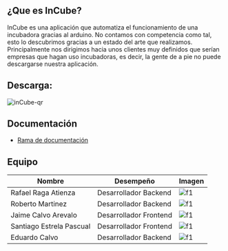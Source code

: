 <BR>
<BR>

## ¿Que es InCube?

InCube es una aplicación que automatiza el funcionamiento de una incubadora gracias al arduino. No contamos con competencia como tal, esto lo descubrimos gracias a un estado del arte que realizamos. Principalmente nos dirigimos hacia unos clientes muy definidos que serían empresas que hagan uso incubadoras, es decir, la gente de a pie no puede descargarse nuestra aplicación. 


## Descarga:

![inCube-qr](https://user-images.githubusercontent.com/93140496/218871725-b47b60fd-bc9f-41c8-96ea-8ded2c8fa62f.png)

## Documentación

* [Rama de documentación](https://github.com/rsanzfloridauni/PI_22_23_Equip2/tree/Documentaci%C3%B3n)



## Equipo

|      Nombre      |             Desempeño               |  Imagen  |
|-------------------|------------------------------------|----------|
|  Rafael Raga Atienza     |  Desarrollador Backend    |![f1](https://user-images.githubusercontent.com/93140496/218870652-5704ab68-1a40-4e3c-930d-1898edd0f69b.jpg)|
|  Roberto Martinez   | Desarrollador Backend     |![f1](https://user-images.githubusercontent.com/93140496/218870731-5f2cfb3d-4a69-4148-8d79-f38267c81bed.jpg)|
| Jaime Calvo Arevalo    | Desarrollador Frontend  |![f1](https://user-images.githubusercontent.com/93140496/218870793-a0290a73-5b19-4fb0-a335-6b8ba69d2c3b.jpg)|
|  Santiago Estrela Pascual   | Desarrollador Frontend    |![f1](https://user-images.githubusercontent.com/93140496/218870868-dd01b18b-c072-40f4-b642-8a60979ea071.jpg)|
|  Eduardo Calvo  |  Desarrollador Backend    |![f1](https://user-images.githubusercontent.com/93140496/218870983-a67dce8e-2341-4be4-8821-db320e358f80.jpg)|
